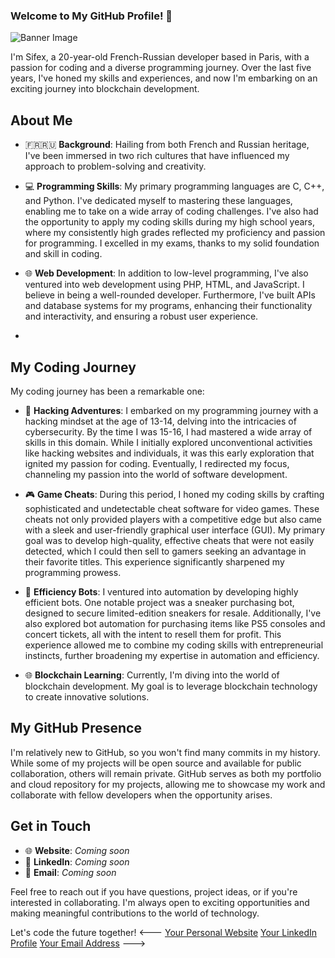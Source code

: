 ### Welcome to My GitHub Profile! 👋

![Banner Image](https://placekitten.com/1000/300) <!-- Replace with an image that represents you or your work -->

I'm Sifex, a 20-year-old French-Russian developer based in Paris, with a passion for coding and a diverse programming journey. Over the last five years, I've honed my skills and experiences, and now I'm embarking on an exciting journey into blockchain development.

## About Me

- 🇫🇷🇷🇺 **Background**: Hailing from both French and Russian heritage, I've been immersed in two rich cultures that have influenced my approach to problem-solving and creativity.

- 💻 **Programming Skills**: My primary programming languages are C, C++, and Python. I've dedicated myself to mastering these languages, enabling me to take on a wide array of coding challenges. I've also had the opportunity to apply my coding skills during my high school years, where my consistently high grades reflected my proficiency and passion for programming. I excelled in my exams, thanks to my solid foundation and skill in coding.

- 🌐 **Web Development**: In addition to low-level programming, I've also ventured into web development using PHP, HTML, and JavaScript. I believe in being a well-rounded developer. Furthermore, I've built APIs and database systems for my programs, enhancing their functionality and interactivity, and ensuring a robust user experience.
- 
## My Coding Journey

My coding journey has been a remarkable one:

- 🚀 **Hacking Adventures**: I embarked on my programming journey with a hacking mindset at the age of 13-14, delving into the intricacies of cybersecurity. By the time I was 15-16, I had mastered a wide array of skills in this domain. While I initially explored unconventional activities like hacking websites and individuals, it was this early exploration that ignited my passion for coding. Eventually, I redirected my focus, channeling my passion into the world of software development.

- 🎮 **Game Cheats**: During this period, I honed my coding skills by crafting sophisticated and undetectable cheat software for video games. These cheats not only provided players with a competitive edge but also came with a sleek and user-friendly graphical user interface (GUI). My primary goal was to develop high-quality, effective cheats that were not easily detected, which I could then sell to gamers seeking an advantage in their favorite titles. This experience significantly sharpened my programming prowess.

- 🤖 **Efficiency Bots**: I ventured into automation by developing highly efficient bots. One notable project was a sneaker purchasing bot, designed to secure limited-edition sneakers for resale. Additionally, I've also explored bot automation for purchasing items like PS5 consoles and concert tickets, all with the intent to resell them for profit. This experience allowed me to combine my coding skills with entrepreneurial instincts, further broadening my expertise in automation and efficiency.

- 🌐 **Blockchain Learning**: Currently, I'm diving into the world of blockchain development. My goal is to leverage blockchain technology to create innovative solutions. 

## My GitHub Presence

I'm relatively new to GitHub, so you won't find many commits in my history. While some of my projects will be open source and available for public collaboration, others will remain private. GitHub serves as both my portfolio and cloud repository for my projects, allowing me to showcase my work and collaborate with fellow developers when the opportunity arises.

## Get in Touch

- 🌐 **Website**: *Coming soon*
- 💼 **LinkedIn**: *Coming soon*
- 📧 **Email**: *Coming soon*

Feel free to reach out if you have questions, project ideas, or if you're interested in collaborating. I'm always open to exciting opportunities and making meaningful contributions to the world of technology.

Let's code the future together!
<--- [Your Personal Website](https://your-website.com) 
 [Your LinkedIn Profile](https://www.linkedin.com/in/your-profile/)
 [Your Email Address](mailto:your.email@example.com) ---> 
